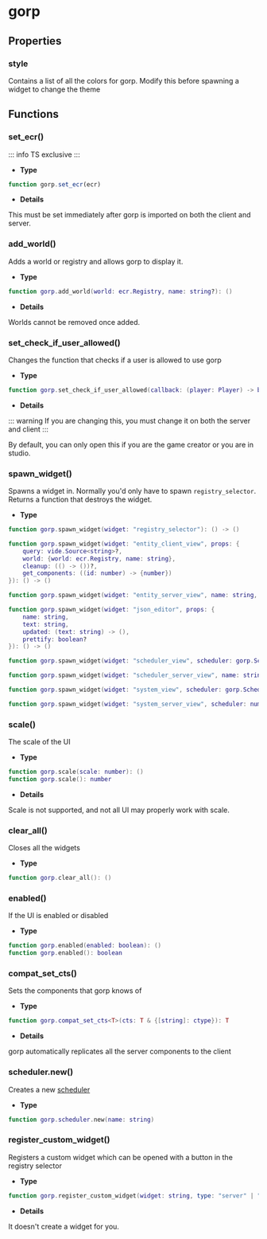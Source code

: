 # gorp

## Properties

### style

Contains a list of all the colors for gorp.
Modify this before spawning a widget to change the theme

## Functions

### set_ecr()

::: info
TS exclusive
:::

-   **Type**

```ts
function gorp.set_ecr(ecr)
```

-   **Details**

This must be set immediately after gorp is imported on both the client and server.

### add_world()

Adds a world or registry and allows gorp to display it.

-   **Type**

```lua
function gorp.add_world(world: ecr.Registry, name: string?): ()
```

-   **Details**

Worlds cannot be removed once added.

### set_check_if_user_allowed()

Changes the function that checks if a user is allowed to use gorp

-   **Type**

```lua
function gorp.set_check_if_user_allowed(callback: (player: Player) -> boolean): ()
```

-   **Details**

::: warning
If you are changing this, you must change it on both the server and client
:::

By default, you can only open this if you are the game creator or you are in studio.

### spawn_widget()

Spawns a widget in. Normally you'd only have to spawn `registry_selector`.
Returns a function that destroys the widget.

-   **Type**

```lua
function gorp.spawn_widget(widget: "registry_selector"): () -> ()
```

```lua
function gorp.spawn_widget(widget: "entity_client_view", props: {
	query: vide.Source<string>?,
	world: {world: ecr.Registry, name: string},
	cleanup: (() -> ())?,
	get_components: ((id: number) -> {number})
}): () -> ()
```

```lua
function gorp.spawn_widget(widget: "entity_server_view", name: string, registry: number): () -> ()
```

```lua
function gorp.spawn_widget(widget: "json_editor", props: {
	name: string,
	text: string,
	updated: (text: string) -> (),
	prettify: boolean?
}): () -> ()
```

```lua
function gorp.spawn_widget(widget: "scheduler_view", scheduler: gorp.Scheduler): () -> ()
```

```lua
function gorp.spawn_widget(widget: "scheduler_server_view", name: string, scheduler: number): () -> ()
```

```lua
function gorp.spawn_widget(widget: "system_view", scheduler: gorp.Scheduler, system: number): () -> ()
```

```lua
function gorp.spawn_widget(widget: "system_server_view", scheduler: number, index: number, name: string): () -> ()
```

### scale()

The scale of the UI

-   **Type**

```lua
function gorp.scale(scale: number): ()
function gorp.scale(): number
```

-   **Details**

Scale is not supported, and not all UI may properly work with scale.

### clear_all()

Closes all the widgets

-   **Type**

```lua
function gorp.clear_all(): ()
```

### enabled()

If the UI is enabled or disabled

-   **Type**

```lua
function gorp.enabled(enabled: boolean): ()
function gorp.enabled(): boolean
```

### compat_set_cts()

Sets the components that gorp knows of

-   **Type**

```lua
function gorp.compat_set_cts<T>(cts: T & {[string]: ctype}): T
```

-   **Details**

gorp automatically replicates all the server components to the client

### scheduler.new()

Creates a new [scheduler](scheduler.md)

-   **Type**

```lua
function gorp.scheduler.new(name: string)
```

### register_custom_widget()

Registers a custom widget which can be opened with a button in the registry selector

-   **Type**

```lua
function gorp.register_custom_widget(widget: string, type: "server" | "client" | "none", callback: () -> ()): ()
```

-   **Details**

It doesn't create a widget for you.
